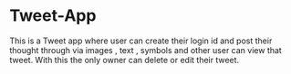 # Tweet-App
This is a Tweet app where user can create their login id and post their thought through via images , text , symbols and other user can view that tweet.
With this the only owner can delete or edit their tweet.
